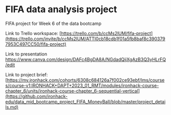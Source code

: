 # FIFA data analysis project

FIFA project for Week 6 of the data bootcamp 

Link to Trello workspace: [https://trello.com/b/ccMs2lUM/fifa-project](https://trello.com/invite/b/ccMs2lUM/ATTI0cb18cdb1f01a5fb8baf8c3903797953C497CC50/fifa-project)

Link to presentation
https://www.canva.com/design/DAFc4BgDA8A/NGdadQijXgAzB3Q3yHLrFQ/edit


Link to project brief: [https://my.ironhack.com/cohorts/6308c684126a7f002ce93ebf/lms/courses/course-v1:IRONHACK+DAPT+2023_01_RMT/modules/ironhack-course-chapter_6/units/ironhack-course-chapter_6-sequential-vertical](https://github.com/ironhack-edu/data_mid_bootcamp_project_FIFA_MoneyBall/blob/master/project_details.md)

